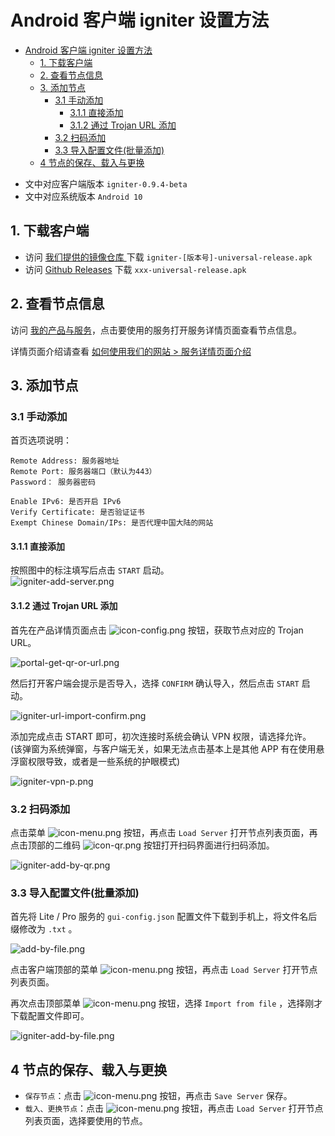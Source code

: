 # Android 客户端 igniter 设置方法

- [Android 客户端 igniter 设置方法](#android-客户端-igniter-设置方法)
  - [1. 下载客户端](#1-下载客户端)
  - [2. 查看节点信息](#2-查看节点信息)
  - [3. 添加节点](#3-添加节点)
    - [3.1 手动添加](#31-手动添加)
      - [3.1.1 直接添加](#311-直接添加)
      - [3.1.2 通过 Trojan URL 添加](#312-通过-trojan-url-添加)
    - [3.2 扫码添加](#32-扫码添加)
    - [3.3 导入配置文件(批量添加)](#33-导入配置文件批量添加)
  - [4 节点的保存、载入与更换](#4-节点的保存载入与更换)

* 文中对应客户端版本 `igniter-0.9.4-beta`
* 文中对应系统版本 `Android 10`

## 1. 下载客户端
- 访问 [我们提供的镜像仓库 ](https://repo.trojan-cdn.com/igniter/LatestRelease/) 下载 `igniter-[版本号]-universal-release.apk` 
- 访问 [Github Releases](https://github.com/trojan-gfw/igniter/releases) 下载 `xxx-universal-release.apk`

## 2. 查看节点信息

访问 [我的产品与服务](https://secure.shadowsocks.au/clientarea.php?action=services)，点击要使用的服务打开服务详情页面查看节点信息。  

详情页面介绍请查看 [如何使用我们的网站 > 服务详情页面介绍](/zh_CN/trojan/android-igniter-setup-guide.md#服务详情页面介绍)

## 3. 添加节点
### 3.1 手动添加
首页选项说明：  
```
Remote Address: 服务器地址 
Remote Port: 服务器端口（默认为443） 
Password： 服务器密码 

Enable IPv6: 是否开启 IPv6 
Verify Certificate: 是否验证证书 
Exempt Chinese Domain/IPs: 是否代理中国大陆的网站
```

#### 3.1.1 直接添加
按照图中的标注填写后点击 `START` 启动。    
![igniter-add-server.png](/images/trojan/igniter/igniter-add-server.png)

#### 3.1.2 通过 Trojan URL 添加
首先在产品详情页面点击 ![icon-config.png](/images/icon-config.png) 按钮，获取节点对应的 Trojan URL。  

![portal-get-qr-or-url.png](/images/portal-get-qr-or-url.png)

然后打开客户端会提示是否导入，选择 `CONFIRM` 确认导入，然后点击 `START` 启动。   

![igniter-url-import-confirm.png](/images/trojan/igniter/igniter-url-import-confirm.png)

添加完成点击 START 即可，初次连接时系统会确认 VPN 权限，请选择允许。  
(该弹窗为系统弹窗，与客户端无关，如果无法点击基本上是其他 APP 有在使用悬浮窗权限导致，或者是一些系统的护眼模式)

![igniter-vpn-p.png](/images/trojan/igniter/igniter-vpn-p.png)


### 3.2 扫码添加
点击菜单 ![icon-menu.png](/images/icon-menu.png) 按钮，再点击 `Load Server` 打开节点列表页面，再点击顶部的二维码 ![icon-qr.png](/images/icon-qr.png) 按钮打开扫码界面进行扫码添加。

![igniter-add-by-qr.png](/images/trojan/igniter/igniter-add-by-qr.png)

### 3.3 导入配置文件(批量添加)
首先将 Lite / Pro 服务的 `gui-config.json` 配置文件下载到手机上，将文件名后缀修改为 `.txt` 。

![add-by-file.png](/images/portal-get-gui-config.png)

点击客户端顶部的菜单 ![icon-menu.png](/images/icon-menu.png) 按钮，再点击 `Load Server` 打开节点列表页面。

再次点击顶部菜单 ![icon-menu.png](/images/icon-menu.png) 按钮，选择 `Import from file` ，选择刚才下载配置文件即可。

![igniter-add-by-file.png](/images/trojan/igniter/igniter-add-by-file.png)

## 4 节点的保存、载入与更换
- `保存节点`：点击 ![icon-menu.png](/images/icon-menu.png) 按钮，再点击 `Save Server` 保存。
- `载入、更换节点`：点击 ![icon-menu.png](/images/icon-menu.png) 按钮，再点击 `Load Server` 打开节点列表页面，选择要使用的节点。
